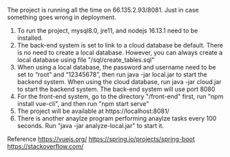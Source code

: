 The project is running all the time on 66.135.2.93/8081. Just in case something goes wrong in deployment.
1. To run the project, mysql8.0, jre11, and nodejs 16.13.1 need to be installed.
2. The back-end system is set to link to a cloud database be default. There is no need to create a local database. However, you can always create a local database using file "/sql/create_tables.sql"
3. When using a local database, the password and username need to be set to “root” and “12345678”, then run java -jar local.jar to start the backend system. When using the cloud database, run java -jar cloud.jar to start the backend system. The back-end system will use port 8080
4. For the front-end system, go to the directory "/front-end" first, run "npm install vue-cli", and then run "npm start serve"
5. The project will be available at https://localhost:8081/
6. There is another anaylze program performing anaylze tasks every 100 seconds. Run "java -jar analyze-local.jar" to start it.




Reference
https://vuejs.org/
https://spring.io/projects/spring-boot
https://stackoverflow.com/


